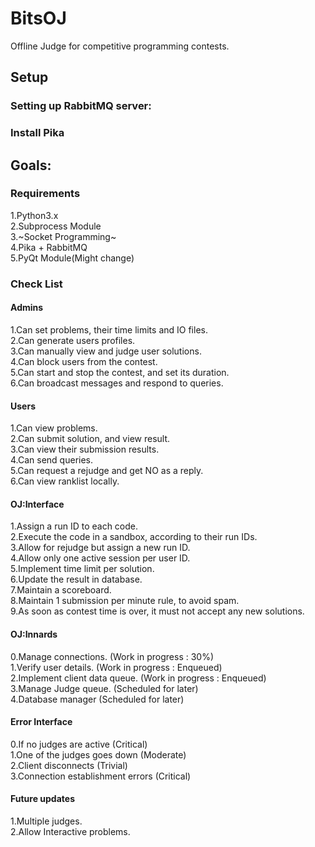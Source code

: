 # BitsOJ
Offline Judge for competitive programming contests.  

## Setup
### Setting up RabbitMQ server:

### Install Pika


## Goals:
### Requirements  
1.Python3.x  
2.Subprocess Module  
3.~Socket Programming~  
4.Pika + RabbitMQ  
5.PyQt Module(Might change)  

### Check List
#### Admins
1.Can set problems, their time limits and IO files.  
2.Can generate users profiles.  
3.Can manually view and judge user solutions.  
4.Can block users from the contest.  
5.Can start and stop the contest, and set its duration.  
6.Can broadcast messages and respond to queries.  

#### Users  
1.Can view problems.  
2.Can submit solution, and view result.   
3.Can view their submission results.   
4.Can send queries.   
5.Can request a rejudge and get NO as a reply.  
6.Can view ranklist locally.  
  
#### OJ:Interface  
1.Assign a run ID to each code.  
2.Execute the code in a sandbox, according to their run IDs.  
3.Allow for rejudge but assign a new run ID.  
4.Allow only one active session per user ID.  
5.Implement time limit per solution.  
6.Update the result in database.  
7.Maintain a scoreboard.  
8.Maintain 1 submission per minute rule, to avoid spam.  
9.As soon as contest time is over, it must not accept any new solutions.  

#### OJ:Innards
0.Manage connections.  (Work in progress : 30%)    
1.Verify user details.  (Work in progress : Enqueued)  
2.Implement client data queue.  (Work in progress : Enqueued)  
3.Manage Judge queue.  (Scheduled for later)  
4.Database manager  (Scheduled for later)  

#### Error Interface
0.If no judges are active (Critical)  
1.One of the judges goes down (Moderate)  
2.Client disconnects (Trivial)  
3.Connection establishment errors (Critical)  

#### Future updates  
1.Multiple judges.  
2.Allow Interactive problems.  
